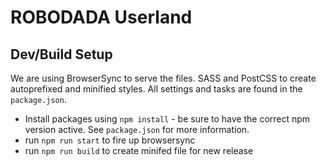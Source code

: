 # ROBODADA Userland

## Dev/Build Setup

We are using BrowserSync to serve the files. SASS and PostCSS to create autoprefixed and minified styles. All settings and tasks are found in the `package.json`.

-   Install packages using `npm install` - be sure to have the correct npm version active. See `package.json` for more information.
-   run `npm run start` to fire up browsersync
-   run `npm run build` to create minifed file for new release

